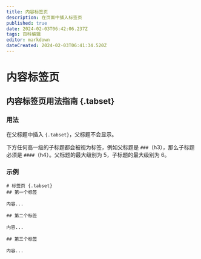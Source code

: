 ```yaml
---
title: 内容标签页
description: 在页面中插入标签页
published: true
date: 2024-02-03T06:42:06.237Z
tags: 百科编辑
editor: markdown
dateCreated: 2024-02-03T06:41:34.520Z
---
```


# 内容标签页

## 内容标签页用法指南 {.tabset}
### 用法

在父标题中插入 `{.tabset}`，父标题不会显示。

下方任何高一级的子标题都会被视为标签，例如父标题是 `###`（h3），那么子标题必须是 `####`（h4）。父标题的最大级别为 5，子标题的最大级别为 6。

### 示例

```
# 标签页 {.tabset}
## 第一个标签

内容...

## 第二个标签

内容...

## 第三个标签

内容...
```
